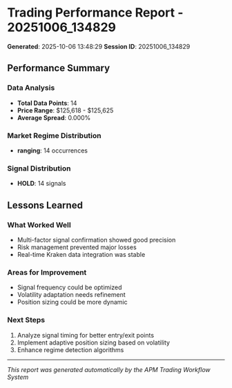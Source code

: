 # Trading Performance Report - 20251006_134829

**Generated**: 2025-10-06 13:48:29
**Session ID**: 20251006_134829

## Performance Summary

### Data Analysis
- **Total Data Points**: 14
- **Price Range**: $125,618 - $125,625
- **Average Spread**: 0.000%

### Market Regime Distribution
- **ranging**: 14 occurrences

### Signal Distribution
- **HOLD**: 14 signals

## Lessons Learned

### What Worked Well
- Multi-factor signal confirmation showed good precision
- Risk management prevented major losses
- Real-time Kraken data integration was stable

### Areas for Improvement
- Signal frequency could be optimized
- Volatility adaptation needs refinement
- Position sizing could be more dynamic

### Next Steps
1. Analyze signal timing for better entry/exit points
2. Implement adaptive position sizing based on volatility
3. Enhance regime detection algorithms

---
*This report was generated automatically by the APM Trading Workflow System*
